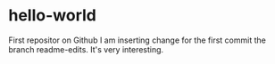 # hello-world
First repositor on Github
I am inserting change for the first commit the branch readme-edits. It's very interesting.
